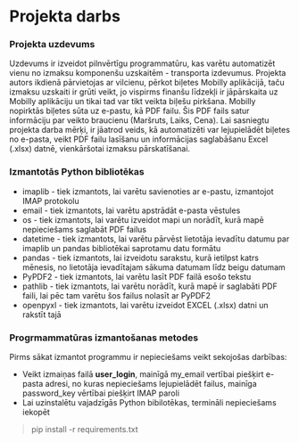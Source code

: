 # Projekta darbs
### Projekta uzdevums
Uzdevums ir izveidot pilnvērtīgu programmatūru, kas varētu automatizēt vienu no izmaksu komponenšu uzskaitēm - transporta izdevumus. Projekta autors ikdienā pārvietojas ar vilcienu, pērkot biļetes Mobilly aplikācijā, taču izmaksu uzskaiti ir grūti veikt, jo vispirms finanšu līdzekļi ir jāpārskaita uz Mobilly aplikāciju un tikai tad var tikt veikta biļešu pirkšana. Mobilly nopirktās biļetes sūta uz e-pastu, kā PDF failu. Šis PDF fails satur informāciju par veikto braucienu (Maršruts, Laiks, Cena). Lai sasniegtu projekta darba mērķi, ir jāatrod veids, kā automatizēti var lejupielādēt biļetes no e-pasta, veikt PDF failu lasīšanu un informācijas saglabāšanu Excel (.xlsx) datnē, vienkāršotai izmaksu pārskatīšanai.
### Izmantotās Python bibliotēkas
* imaplib - tiek izmantots, lai varētu savienoties ar e-pastu, izmantojot IMAP protokolu
* email - tiek izmantots, lai varētu apstrādāt e-pasta vēstules
* os - tiek izmantots, lai varētu izveidot mapi un norādīt, kurā mapē nepieciešams saglabāt PDF failus
* datetime - tiek izmantots, lai varētu pārvēst lietotāja ievadītu datumu par imaplib un pandas bibliotēkai saprotamu datu formātu
* pandas - tiek izmantots, lai izveidotu sarakstu, kurā ietilpst katrs mēnesis, no lietotāja ievadītajam sākuma datumam līdz beigu datumam
* PyPDF2 - tiek izmantots, lai varētu lasīt PDF failā esošo tekstu
* pathlib - tiek izmantots, lai varētu norādīt, kurā mapē ir saglabāti PDF faili, lai pēc tam varētu šos failus nolasīt ar PyPDF2
* openpyxl - tiek izmantots, lai varētu izveidot EXCEL (.xlsx) datni un rakstīt tajā
### Progrmammatūras izmantošanas metodes
Pirms sākat izmantot programmu ir nepieciešams veikt sekojošas darbības:
* Veikt izmaiņas failā **user_login**, mainīgā my_email vertībai piešķirt e-pasta adresi, no kuras nepieciešams lejupielādēt failus, mainīga password_key vērtībai piešķirt IMAP paroli
* Lai uzinstalētu vajadzīgās Python bibilotēkas, termināli nepieciešams iekopēt
> pip install -r requirements.txt
